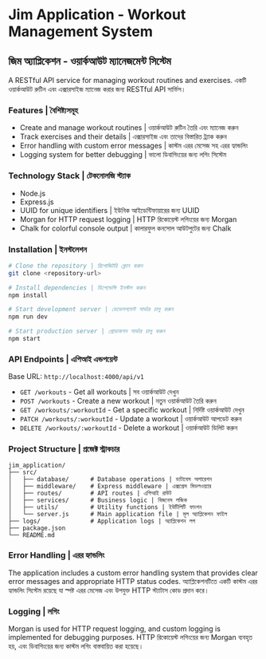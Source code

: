 # Jim Application - Workout Management System
## জিম অ্যাপ্লিকেশন - ওয়ার্কআউট ম্যানেজমেন্ট সিস্টেম

A RESTful API service for managing workout routines and exercises.
একটি ওয়ার্কআউট রুটিন এবং এক্সারসাইজ ম্যানেজ করার জন্য RESTful API সার্ভিস।

### Features | বৈশিষ্ট্যসমূহ

- Create and manage workout routines | ওয়ার্কআউট রুটিন তৈরি এবং ম্যানেজ করুন
- Track exercises and their details | এক্সারসাইজ এবং তাদের বিস্তারিত ট্র্যাক করুন
- Error handling with custom error messages | কাস্টম এরর মেসেজ সহ এরর হ্যান্ডলিং
- Logging system for better debugging | ভালো ডিবাগিংয়ের জন্য লগিং সিস্টেম

### Technology Stack | টেকনোলজি স্ট্যাক

- Node.js
- Express.js
- UUID for unique identifiers | ইউনিক আইডেন্টিফায়ারের জন্য UUID
- Morgan for HTTP request logging | HTTP রিকোয়েস্ট লগিংয়ের জন্য Morgan
- Chalk for colorful console output | কালারফুল কনসোল আউটপুটের জন্য Chalk

### Installation | ইনস্টলেশন

```bash
# Clone the repository | রিপোজিটরি ক্লোন করুন
git clone <repository-url>

# Install dependencies | ডিপেন্ডেন্সি ইনস্টল করুন
npm install

# Start development server | ডেভেলপমেন্ট সার্ভার চালু করুন
npm run dev

# Start production server | প্রোডাকশন সার্ভার চালু করুন
npm start
```

### API Endpoints | এপিআই এন্ডপয়েন্ট

Base URL: `http://localhost:4000/api/v1`

- `GET /workouts` - Get all workouts | সব ওয়ার্কআউট দেখুন
- `POST /workouts` - Create a new workout | নতুন ওয়ার্কআউট তৈরি করুন
- `GET /workouts/:workoutId` - Get a specific workout | নির্দিষ্ট ওয়ার্কআউট দেখুন
- `PATCH /workouts/:workoutId` - Update a workout | ওয়ার্কআউট আপডেট করুন
- `DELETE /workouts/:workoutId` - Delete a workout | ওয়ার্কআউট ডিলিট করুন

### Project Structure | প্রজেক্ট স্ট্রাকচার

```
jim_application/
├── src/
│   ├── database/      # Database operations | ডাটাবেস অপারেশন
│   ├── middleware/    # Express middleware | এক্সপ্রেস মিডলওয়্যার
│   ├── routes/        # API routes | এপিআই রাউট
│   ├── services/      # Business logic | বিজনেস লজিক
│   ├── utils/         # Utility functions | ইউটিলিটি ফাংশন
│   └── server.js      # Main application file | মূল অ্যাপ্লিকেশন ফাইল
├── logs/              # Application logs | অ্যাপ্লিকেশন লগ
├── package.json
└── README.md
```

### Error Handling | এরর হ্যান্ডলিং

The application includes a custom error handling system that provides clear error messages and appropriate HTTP status codes.
অ্যাপ্লিকেশনটিতে একটি কাস্টম এরর হ্যান্ডলিং সিস্টেম রয়েছে যা স্পষ্ট এরর মেসেজ এবং উপযুক্ত HTTP স্ট্যাটাস কোড প্রদান করে।

### Logging | লগিং

Morgan is used for HTTP request logging, and custom logging is implemented for debugging purposes.
HTTP রিকোয়েস্ট লগিংয়ের জন্য Morgan ব্যবহৃত হয়, এবং ডিবাগিংয়ের জন্য কাস্টম লগিং বাস্তবায়িত করা হয়েছে।
